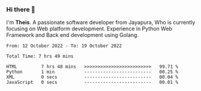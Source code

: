 ### Hi there 👋

I'm <b>Theis</b>. A passionate software developer from Jayapura, Who is currently focusing on Web platform development. Experience in Python Web Framework and Back end development using Golang.

 
 <!--START_SECTION:waka-->

```text
From: 12 October 2022 - To: 19 October 2022

Total Time: 7 hrs 49 mins

HTML         7 hrs 48 mins   >>>>>>>>>>>>>>>>>>>>>>>>>   99.71 %
Python       1 min           -------------------------   00.25 %
XML          0 secs          -------------------------   00.04 %
JavaScript   0 secs          -------------------------   00.01 %
```

<!--END_SECTION:waka-->
